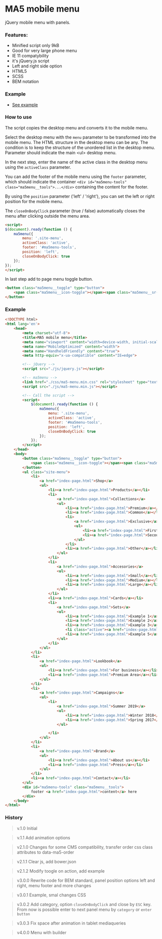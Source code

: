# MA5 mobile menu
jQuery mobile menu with panels.

### Features:
* Minified script only 9kB
* Good for very large phone menu
* IE 11 compatybility
* it's jQuery.js script
* Left and right side option
* HTML5
* SCSS 
* BEM notation

### Example
* [See example](http://mobile-menu.ma5.pl)

### How to use
The script copies the desktop menu and converts it to the mobile menu.

Select the desktop menu with the <code>menu</code> parameter to be transformed into the mobile menu. The HTML structure in the desktop menu can be any. The condition is to keep the structure of the unordered list in the desktop menu. Parameter should indicate the main &lt;ul&gt; desktop menu.

In the next step, enter the name of the active class in the desktop menu using the <code>activeClass</code> parameter.

You can add the footer of the mobile menu using the <code>footer</code> parameter, which should indicate the container <code>&lt;div id="ma5menu-tools" class="ma5menu__tools"&gt;...&lt;/div&gt;</code> containing the content for the footer.

By using the <code>position</code> parameter ('left' / 'right'), you can set the left or right position for the mobile menu.

The <code>closeOnBodyClick</code> parameter (true / false) automatically closes the menu after clicking outside the menu area.
```html
<script>
$(document).ready(function () {
    ma5menu({
        menu: '.site-menu',
        activeClass: 'active',
        footer: '#ma5menu-tools',
        position: 'left',
        closeOnBodyClick: true
    });
});
</script>
```
In last step add to page menu toggle button.
```html
<button class="ma5menu__toggle" type="button">
    <span class="ma5menu__icon-toggle"></span><span class="ma5menu__sr-only">Menu</span>
</button>
```

### Example

```html
<!DOCTYPE html>
<html lang='en'>
    <head>
        <meta charset="utf-8">
        <title>MA5 mobile menu</title>
        <meta name="viewport" content="width=device-width, initial-scale=1, shrink-to-fit=no">
        <meta name="MobileOptimized" content="width">
        <meta name="HandheldFriendly" content="true">
        <meta http-equiv="x-ua-compatible" content="IE=edge">

        <!-- jQuery -->
        <script src="./js/jquery.js"></script>

        <!-- ma5menu -->
        <link href="./css/ma5-menu.min.css" rel="stylesheet" type="text/css">
        <script src="./js/ma5-menu.min.js"></script>

        <!-- Call the script -->
        <script>
            $(document).ready(function () {
                ma5menu({
                    menu: '.site-menu',
                    activeClass: 'active',
                    footer: '#ma5menu-tools',
                    position: 'left',
                    closeOnBodyClick: true
                });
            });
        </script>
    </head>
    <body>
        <button class="ma5menu__toggle" type="button">
            <span class="ma5menu__icon-toggle"></span><span class="ma5menu__sr-only">Menu</span>
        </button>
        <ul class="site-menu">
            <li>
                <a href="index-page.html">Shop</a>
                <ul>
                    <li><a href="index-page.html">Products</a></li>
                    <li>
                        <a href="index-page.html">Collections</a>
                        <ul>
                            <li><a href="index-page.html">Premium</a></li>
                            <li><a href="index-page.html">Common</a></li>
                            <li>
                                <a href="index-page.html">Exclusive</a>
                                <ul>
                                    <li><a href="index-page.html">First</a></li>
                                    <li><a href="index-page.html">Secound</a></li>
                                </ul>
                            </li>
                            <li><a href="index-page.html">Other</a></li>
                        </ul>
                    </li>
                    <li>
                        <a href="index-page.html">Accesories</a>
                        <ul>
                            <li><a href="index-page.html">Small</a></li>
                            <li><a href="index-page.html">Medium</a></li>
                            <li><a href="index-page.html">Large</a></li>
                        </ul>
                    </li>
                    <li><a href="index-page.html">Cards</a></li>
                    <li>
                        <a href="index-page.html">Sets</a>
                        <ul>
                            <li><a href="index-page.html">Example 1</a></li>
                            <li><a href="index-page.html">Example 2</a></li>
                            <li><a href="index-page.html">Example 3</a></li>
                            <li class="active"><a href="index-page.html"><b>Example 4</b></a></li>
                            <li><a href="index-page.html">Example 5</a></li>
                        </ul>
                    </li>
                </ul>
            </li>
            <li>
                <a href="index-page.html">Lookbook</a>
                <ul>
                    <li><a href="index-page.html">For business</a></li>
                    <li><a href="index-page.html">Premium Area</a></li>
                </ul>
            </li>
            <li>
                <a href="index-page.html">Campaigns</a>
                <ul>
                    <li>
                        <a href="index-page.html">Summer 2019</a>
                        <ul>
                            <li><a href="index-page.html">Winter 2018</a></li>
                            <li><a href="index-page.html">Spring 2017</a></li>
                        </ul>

                    </li>
                </ul>
            </li>
            <li>
                <a href="index-page.html">Brand</a>
                <ul>
                    <li><a href="index-page.html">About us</a></li>
                    <li><a href="index-page.html">Press</a></li>
                </ul>
            </li>
            <li><a href="index-page.html">Contact</a></li>
        </ul>
        <div id="ma5menu-tools" class="ma5menu__tools">
            footer <a href="index-page.html">content</a> here
        </div>
    </body>
</html>
```

### History
>v.1.0 Initial

>v.1.1 Add animation options

>v2.1.0 Changes for some CMS compatibility, transfer order css class attributes to data-ma5-order

>v2.1.1 Clear js, add bower.json

>v2.1.2 Modify toogle on action, add example

>v3.0.0 Rewrite code for BEM standard, panel position options left and right, menu footer and more changes

>v3.0.1 Example, smal changes CSS

>v3.0.2 Add category, option `closeOnBodyClick` and close by `ESC` key. From now is possible enter to next panel menu by `category` or `enter button`

>v3.0.3 Fix space after animation in tablet mediaqueries

>v4.0.0 Menu with builder

